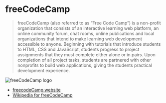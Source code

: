 # freeCodeCamp
> freeCodeCamp (also referred to as “Free Code Camp”) is a non-profit organization that consists of an interactive learning web 
platform, an online community forum, chat rooms, online publications and local organizations that intend to make learning web 
development accessible to anyone. Beginning with tutorials that introduce students to HTML, CSS and JavaScript, students progress 
to project assignments that they must complete either alone or in pairs. Upon completion of all project tasks, students are 
partnered with other nonprofits to build web applications, giving the students practical development experience.

![freeCodeCamp logo](https://upload.wikimedia.org/wikipedia/commons/3/39/FreeCodeCamp_logo.png)

* [freecodeCamp website](https://www.freecodecamp.org)
* [Wikipedia for freeCodeCamp](https://en.wikipedia.org/wiki/FreeCodeCamp)

